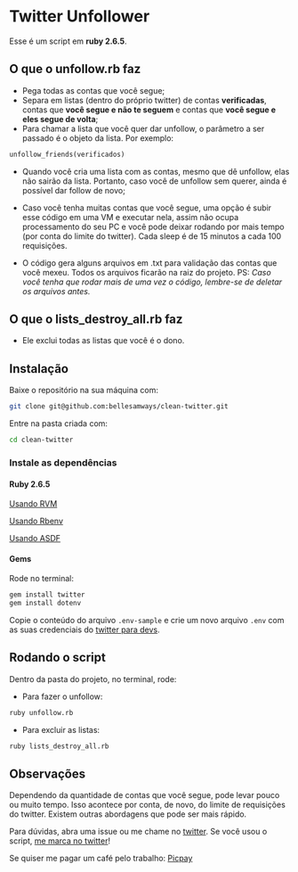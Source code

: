 # Twitter Unfollower

Esse é um script em **ruby 2.6.5**.

## O que o unfollow.rb faz

- Pega todas as contas que você segue;
- Separa em listas (dentro do próprio twitter) de contas **verificadas**, contas que **você segue e não te seguem** e contas que **você segue e eles segue de volta**;
- Para chamar a lista que você quer dar unfollow, o parâmetro a ser passado é o objeto da lista. Por exemplo:

```ruby
unfollow_friends(verificados)
```

- Quando você cria uma lista com as contas, mesmo que dê unfollow, elas não sairão da lista. Portanto, caso você de unfollow sem querer, ainda é possível dar follow de novo;

- Caso você tenha muitas contas que você segue, uma opção é subir esse código em uma VM e executar nela, assim não ocupa processamento do seu PC e você pode deixar rodando por mais tempo (por conta do limite do twitter). Cada sleep é de 15 minutos a cada 100 requisições.

- O código gera alguns arquivos em .txt para validação das contas que você mexeu. Todos os arquivos ficarão na raiz do projeto. PS: *Caso você tenha que rodar mais de uma vez o código, lembre-se de deletar os arquivos antes.*

## O que o lists_destroy_all.rb faz

- Ele exclui todas as listas que você é o dono.

## Instalação

Baixe o repositório na sua máquina com:

```bash
git clone git@github.com:bellesamways/clean-twitter.git
```

Entre na pasta criada com:

```bash
cd clean-twitter
```

### Instale as dependências

#### Ruby 2.6.5

[Usando RVM](https://www.ruby-lang.org/pt/documentation/installation/#rvm)

[Usando Rbenv](https://www.ruby-lang.org/pt/documentation/installation/#rbenv)

[Usando ASDF](https://github.com/asdf-vm/asdf-ruby)

#### Gems

Rode no terminal:

```bash
gem install twitter
gem install dotenv
```

Copie o conteúdo do arquivo `.env-sample` e crie um novo arquivo `.env` com as suas credenciais do [twitter para devs](https://developer.twitter.com/en).

## Rodando o script

Dentro da pasta do projeto, no terminal, rode:

- Para fazer o unfollow:

```bash
ruby unfollow.rb
```

- Para excluir as listas:
```bash
ruby lists_destroy_all.rb
```

## Observações

Dependendo da quantidade de contas que você segue, pode levar pouco ou muito tempo. Isso acontece por conta, de novo, do limite de requisições do twitter. Existem outras abordagens que pode ser mais rápido.

Para dúvidas, abra uma issue ou me chame no [twitter](https://twitter.com/bellesamways). Se você usou o script, [me marca no twitter](https://twitter.com/bellesamways)!

Se quiser me pagar um café pelo trabalho: [Picpay](https://picpay.me/isabelle.samways)
